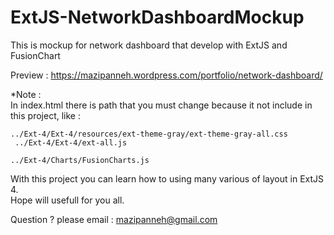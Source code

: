 # ExtJS-NetworkDashboardMockup
This is mockup for network dashboard that develop with ExtJS and FusionChart</br>

Preview : https://mazipanneh.wordpress.com/portfolio/network-dashboard/</br>

*Note :</br>
    In index.html there is path that you must change because it not include in this project, like : </br>
    <code>  ../Ext-4/Ext-4/resources/ext-theme-gray/ext-theme-gray-all.css </code> </br>
    <code>  ../Ext-4/Ext-4/ext-all.js </code> </br>
    <code>  ../Ext-4/Charts/FusionCharts.js </code>

With this project you can learn how to using many various of layout in ExtJS 4.</br>
Hope will usefull for you all.</br>

Question ? please email : mazipanneh@gmail.com

